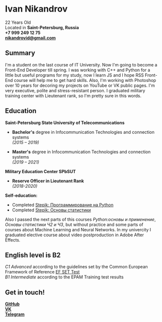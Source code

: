 # Ivan Nikandrov

22 Years Old  
Located in **Saint-Petersburg, Russia**  
**+7 999 249 12 75  
[nikandrovid@gmail.com](mailto:nikandrovid@gmail.com)**

## Summary
I'm a student on the last course of IT University. Now I'm going to become a Front-End Developer till spring. I was working with C++ and Python for a little but useful programs for my study, now I learn JS and I hope RSS Front-End course will help me to get hard skills. Also, I'm working with Photoshop over 10 years for decoring my projects on YouTube or VK public pages. I'm very executive, polite and stress-resistant person. I graduated military training center with Lieutenant rank, so I'm pretty sure in this words. 

## Education

**Saint-Petersburg State University of Telecommunications**  

 * **Bachelor's** degree in Infocommunication Technologies and connection systems   
*(2015 – 2019)*

 * **Master's** degree in Infocommunication Technologies and connection systems  
*(2019 – 2021)*

**Military Education Center SPbSUT**
 * **Reserve Officer in Lieutenant Rank**   
 *(2018-2020)*

**Self-education:**
* Completed [Stepik: Программирование на Python](https://stepik.org/cert/291509)
* Completed [Stepik: Основы статистики](https://stepik.org/cert/322781)   

Also I passed the next parts of this courses *Python:основы и применение*, *Основы статистики Ч2 и Ч3*, but without practice and some parts of courses about Machine Learning and Neural Networks. In my univercity I graduated elective course about video postproduction in Adobe After Effects. 

## English level is B2

*C1 Advanced* according to the guidelines set by the Common European Framework of Reference [EF SET Test](https://www.efset.org/cert/HVLwMi)   
*B1 Intermediate* according to the EPAM Training test results

## Get in touch!

**[GitHub](https://github.com/Artifexer)**  
**[VK](https://vk.com/artifexer)**  
**[Telegram](https://t.me/Artifexer)**
